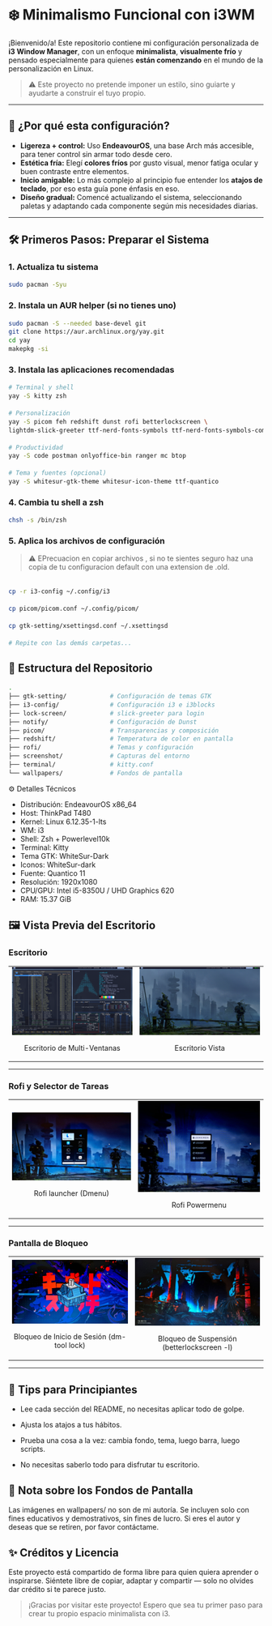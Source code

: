 # ❄️ Minimalismo Funcional con i3WM

¡Bienvenido/a! Este repositorio contiene mi configuración personalizada de **i3 Window Manager**, con un enfoque **minimalista**, **visualmente frío** y pensado especialmente para quienes **están comenzando** en el mundo de la personalización en Linux.

> ⚠️ Este proyecto no pretende imponer un estilo, sino guiarte y ayudarte a construir el tuyo propio.

---

## 🌱 ¿Por qué esta configuración?

- **Ligereza + control:** Uso **EndeavourOS**, una base Arch más accesible, para tener control sin armar todo desde cero.
- **Estética fría:** Elegí **colores fríos** por gusto visual, menor fatiga ocular y buen contraste entre elementos.
- **Inicio amigable:** Lo más complejo al principio fue entender los **atajos de teclado**, por eso esta guía pone énfasis en eso.
- **Diseño gradual:** Comencé actualizando el sistema, seleccionando paletas y adaptando cada componente según mis necesidades diarias.

---

## 🛠️ Primeros Pasos: Preparar el Sistema

### 1. Actualiza tu sistema
```bash
sudo pacman -Syu
```

### 2. Instala un AUR helper (si no tienes uno)

```bash
sudo pacman -S --needed base-devel git
git clone https://aur.archlinux.org/yay.git
cd yay
makepkg -si
```

### 3. Instala las aplicaciones recomendadas

```bash
# Terminal y shell
yay -S kitty zsh

# Personalización
yay -S picom feh redshift dunst rofi betterlockscreen \
lightdm-slick-greeter ttf-nerd-fonts-symbols ttf-nerd-fonts-symbols-common

# Productividad
yay -S code postman onlyoffice-bin ranger mc btop

# Tema y fuentes (opcional)
yay -S whitesur-gtk-theme whitesur-icon-theme ttf-quantico

```

###	4. Cambia tu shell a zsh

```bash
chsh -s /bin/zsh
```

###	5. Aplica los archivos de configuración

> ⚠️ EPrecuacion en copiar archivos , si no te sientes seguro haz una copia de tu configuracion default con una extension de .old.

```bash

cp -r i3-config ~/.config/i3

cp picom/picom.conf ~/.config/picom/

cp gtk-setting/xsettingsd.conf ~/.xsettingsd

# Repite con las demás carpetas...

```

##	📁 Estructura del Repositorio

```bash
.
├── gtk-setting/            # Configuración de temas GTK
├── i3-config/              # Configuración i3 e i3blocks
├── lock-screen/            # slick-greeter para login
├── notify/                 # Configuración de Dunst
├── picom/                  # Transparencias y composición
├── redshift/               # Temperatura de color en pantalla
├── rofi/                   # Temas y configuración
├── screenshot/             # Capturas del entorno
├── terminal/               # kitty.conf
└── wallpapers/             # Fondos de pantalla

```

⚙️ Detalles Técnicos

- Distribución: EndeavourOS x86_64
- Host: ThinkPad T480
- Kernel: Linux 6.12.35-1-lts
- WM: i3
- Shell: Zsh + Powerlevel10k
- Terminal: Kitty
- Tema GTK: WhiteSur-Dark
- Iconos: WhiteSur-dark
- Fuente: Quantico 11
- Resolución: 1920x1080
- CPU/GPU: Intel i5-8350U / UHD Graphics 620
- RAM: 15.37 GiB

## 🖼️ Vista Previa del Escritorio


### Escritorio

<table>
  <tr>
    <td align="center">
      <img src="screenshot/escritorio1.png" alt="Escritorio Multiventanas" width="300"/>
      <p>Escritorio de Multi-Ventanas</p>
    </td>
    <td align="center">
      <img src="screenshot/escritorio2.png" alt="Escritorio Sencillo" width="300"/>
      <p>Escritorio Vista</p>
    </td>
  </tr>
</table>

---

### Rofi y Selector de Tareas

<table>
  <tr>
    <td align="center">
      <img src="screenshot/dmenu.jpg" alt="Menu de Rofi de aplicaciones (Dmenu)" width="300"/>
      <p>Rofi launcher (Dmenu)</p>
    </td>
    <td align="center">
      <img src="screenshot/powermenu.jpg" alt="Menu de Rofi de opciones de energía (Powermenu)" width="300"/>
      <p>Rofi Powermenu</p>
    </td>
  </tr>
</table>

---

### Pantalla de Bloqueo

<table>
  <tr>
    <td align="center">
      <img src="screenshot/Bloqueo_Login.jpg" alt="Bloqueo de Iniciar sesión" width="300"/>
      <p>Bloqueo de Inicio de Sesión (dm-tool lock)</p>
    </td>
    <td align="center">
      <img src="screenshot/Bloqueo_suspend.jpg" alt="Bloqueo de Suspensión" width="300"/>
      <p>Bloqueo de Suspensión (betterlockscreen -l)</p>
    </td>
  </tr>
</table>

---

##	🧠 Tips para Principiantes

- Lee cada sección del README, no necesitas aplicar todo de golpe.

- Ajusta los atajos a tus hábitos.

- Prueba una cosa a la vez: cambia fondo, tema, luego barra, luego scripts.

- No necesitas saberlo todo para disfrutar tu escritorio.

##	📸 Nota sobre los Fondos de Pantalla

Las imágenes en wallpapers/ no son de mi autoría. Se incluyen solo con fines educativos y demostrativos, sin fines de lucro. Si eres el autor y deseas que se retiren, por favor contáctame.

##	✨ Créditos y Licencia

Este proyecto está compartido de forma libre para quien quiera aprender o inspirarse. Siéntete libre de copiar, adaptar y compartir — solo no olvides dar crédito si te parece justo.

> ¡Gracias por visitar este proyecto! Espero que sea tu primer paso para crear tu propio espacio minimalista con i3.
